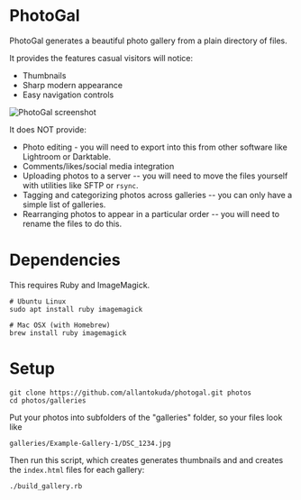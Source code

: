 # PhotoGal
PhotoGal generates a beautiful photo gallery from a plain directory of files.

It provides the features casual visitors will notice:
* Thumbnails
* Sharp modern appearance
* Easy navigation controls

![PhotoGal screenshot](http://www.allantokuda.com/files/photogal_screenshot.png)

It does NOT provide:
* Photo editing - you will need to export into this from other software like Lightroom or Darktable.
* Comments/likes/social media integration
* Uploading photos to a server -- you will need to move the files yourself with utilities like SFTP or `rsync`.
* Tagging and categorizing photos across galleries -- you can only have a simple list of galleries.
* Rearranging photos to appear in a particular order -- you will need to rename the files to do this.

# Dependencies

This requires Ruby and ImageMagick.

```
# Ubuntu Linux
sudo apt install ruby imagemagick

# Mac OSX (with Homebrew)
brew install ruby imagemagick
```

# Setup
```
git clone https://github.com/allantokuda/photogal.git photos
cd photos/galleries
```

Put your photos into subfolders of the "galleries" folder, so your files look like
```
galleries/Example-Gallery-1/DSC_1234.jpg
```

Then run this script, which creates generates thumbnails and and creates the `index.html` files for each gallery:
```
./build_gallery.rb
```
